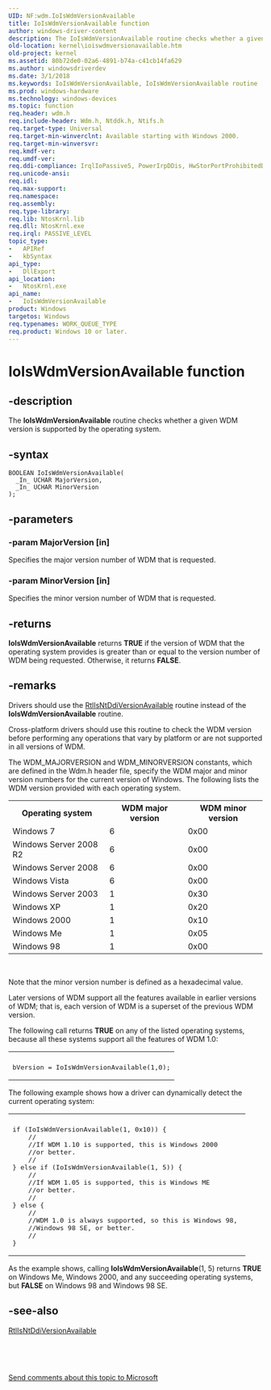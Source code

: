 ```yaml
---
UID: NF:wdm.IoIsWdmVersionAvailable
title: IoIsWdmVersionAvailable function
author: windows-driver-content
description: The IoIsWdmVersionAvailable routine checks whether a given WDM version is supported by the operating system.
old-location: kernel\ioiswdmversionavailable.htm
old-project: kernel
ms.assetid: 80b72de0-02a6-4891-b74a-c41cb14fa629
ms.author: windowsdriverdev
ms.date: 3/1/2018
ms.keywords: IoIsWdmVersionAvailable, IoIsWdmVersionAvailable routine [Kernel-Mode Driver Architecture], k104_775d6afa-6edd-4922-bdff-a8fe5d32bc3a.xml, kernel.ioiswdmversionavailable, wdm/IoIsWdmVersionAvailable
ms.prod: windows-hardware
ms.technology: windows-devices
ms.topic: function
req.header: wdm.h
req.include-header: Wdm.h, Ntddk.h, Ntifs.h
req.target-type: Universal
req.target-min-winverclnt: Available starting with Windows 2000.
req.target-min-winversvr: 
req.kmdf-ver: 
req.umdf-ver: 
req.ddi-compliance: IrqlIoPassive5, PowerIrpDDis, HwStorPortProhibitedDDIs
req.unicode-ansi: 
req.idl: 
req.max-support: 
req.namespace: 
req.assembly: 
req.type-library: 
req.lib: NtosKrnl.lib
req.dll: NtosKrnl.exe
req.irql: PASSIVE_LEVEL
topic_type:
-	APIRef
-	kbSyntax
api_type:
-	DllExport
api_location:
-	NtosKrnl.exe
api_name:
-	IoIsWdmVersionAvailable
product: Windows
targetos: Windows
req.typenames: WORK_QUEUE_TYPE
req.product: Windows 10 or later.
---
```


# IoIsWdmVersionAvailable function


## -description


The <b>IoIsWdmVersionAvailable</b> routine checks whether a given WDM version is supported by the operating system.


## -syntax


````
BOOLEAN IoIsWdmVersionAvailable(
  _In_ UCHAR MajorVersion,
  _In_ UCHAR MinorVersion
);
````


## -parameters




### -param MajorVersion [in]

Specifies the major version number of WDM that is requested.


### -param MinorVersion [in]

Specifies the minor version number of WDM that is requested.


## -returns



<b>IoIsWdmVersionAvailable</b> returns <b>TRUE</b> if the version of WDM that the operating system provides is greater than or equal to the version number of WDM being requested. Otherwise, it returns <b>FALSE</b>.




## -remarks



Drivers should use the <a href="..\wdm\nf-wdm-rtlisntddiversionavailable.md">RtlIsNtDdiVersionAvailable</a> routine instead of the <b>IoIsWdmVersionAvailable</b> routine.

Cross-platform drivers should use this routine to check the WDM version before performing any operations that vary by platform or are not supported in all versions of WDM.

The WDM_MAJORVERSION and WDM_MINORVERSION constants, which are defined in the Wdm.h header file, specify the WDM major and minor version numbers for the current version of Windows. The following lists the WDM version provided with each operating system.

<table>
<tr>
<th>Operating system</th>
<th>WDM major version</th>
<th>WDM minor version</th>
</tr>
<tr>
<td>
Windows 7

</td>
<td>
6

</td>
<td>
0x00

</td>
</tr>
<tr>
<td>
Windows Server 2008 R2

</td>
<td>
6

</td>
<td>
0x00

</td>
</tr>
<tr>
<td>
Windows Server 2008

</td>
<td>
6

</td>
<td>
0x00

</td>
</tr>
<tr>
<td>
Windows Vista

</td>
<td>
6

</td>
<td>
0x00

</td>
</tr>
<tr>
<td>
Windows Server 2003

</td>
<td>
1

</td>
<td>
0x30

</td>
</tr>
<tr>
<td>
Windows XP

</td>
<td>
1

</td>
<td>
0x20

</td>
</tr>
<tr>
<td>
Windows 2000

</td>
<td>
1

</td>
<td>
0x10

</td>
</tr>
<tr>
<td>
Windows Me

</td>
<td>
1

</td>
<td>
0x05

</td>
</tr>
<tr>
<td>
Windows 98

</td>
<td>
1

</td>
<td>
0x00

</td>
</tr>
</table>
 

Note that the minor version number is defined as a hexadecimal value.

Later versions of WDM support all the features available in earlier versions of WDM; that is, each version of WDM is a superset of the previous WDM version.

The following call returns <b>TRUE</b> on any of the listed operating systems, because all these systems support all the features of WDM 1.0:

<div class="code"><span codelanguage=""><table>
<tr>
<th></th>
</tr>
<tr>
<td>
<pre>bVersion = IoIsWdmVersionAvailable(1,0);</pre>
</td>
</tr>
</table></span></div>
The following example shows how a driver can dynamically detect the current operating system:

<div class="code"><span codelanguage=""><table>
<tr>
<th></th>
</tr>
<tr>
<td>
<pre>if (IoIsWdmVersionAvailable(1, 0x10)) {
    //
    //If WDM 1.10 is supported, this is Windows 2000
    //or better.
    //
} else if (IoIsWdmVersionAvailable(1, 5)) {
    //
    //If WDM 1.05 is supported, this is Windows ME
    //or better.
    //
} else {
    //
    //WDM 1.0 is always supported, so this is Windows 98, 
    //Windows 98 SE, or better.
    //
}</pre>
</td>
</tr>
</table></span></div>
As the example shows, calling <b>IoIsWdmVersionAvailable</b>(1, 5) returns <b>TRUE</b> on Windows Me, Windows 2000, and any succeeding operating systems, but <b>FALSE</b> on Windows 98 and Windows 98 SE.




## -see-also

<a href="..\wdm\nf-wdm-rtlisntddiversionavailable.md">RtlIsNtDdiVersionAvailable</a>



 

 

<a href="mailto:wsddocfb@microsoft.com?subject=Documentation%20feedback [kernel\kernel]:%20IoIsWdmVersionAvailable routine%20 RELEASE:%20(3/1/2018)&amp;body=%0A%0APRIVACY STATEMENT%0A%0AWe use your feedback to improve the documentation. We don't use your email address for any other purpose, and we'll remove your email address from our system after the issue that you're reporting is fixed. While we're working to fix this issue, we might send you an email message to ask for more info. Later, we might also send you an email message to let you know that we've addressed your feedback.%0A%0AFor more info about Microsoft's privacy policy, see http://privacy.microsoft.com/en-us/default.aspx." title="Send comments about this topic to Microsoft">Send comments about this topic to Microsoft</a>

